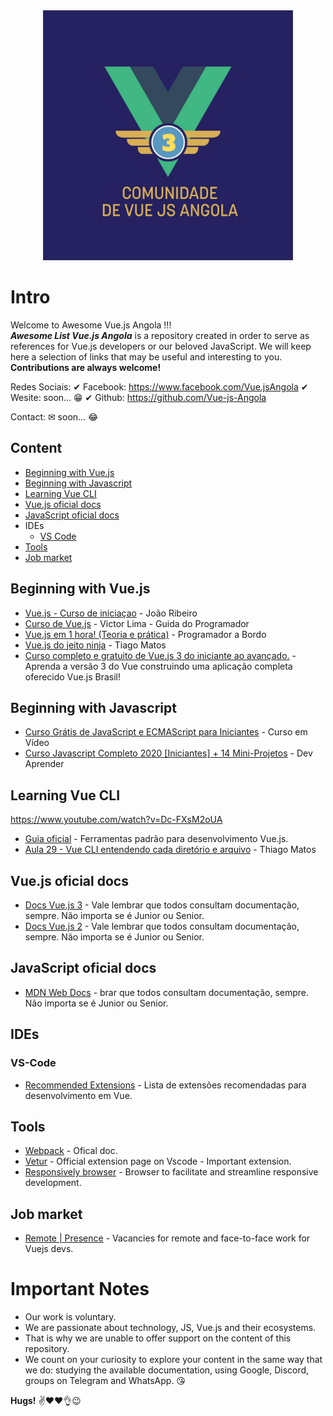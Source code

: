 <div align="center">
 <img  width="400" height="400" src="../img/awesome.jpg" alt="Awesome List Vue.js Angola" title="Awesome List Vue.js Angola">
</div>

# Intro

Welcome to Awesome Vue.js Angola !!! \
***Awesome List Vue.js Angola*** is a repository created in order to serve as references for Vue.js developers or our beloved JavaScript.
We will keep here a selection of links that may be useful and interesting to you. \
**Contributions are always welcome!**

Redes Sociais:
✔ Facebook: <https://www.facebook.com/Vue.jsAngola>
✔ Wesite: soon... 😁
✔ Github: <https://github.com/Vue-js-Angola>

Contact:
✉ soon... 😂

## Content

- [Beginning with Vue.js](#iniciando-com-vuejs)
- [Beginning with Javascript](#iniciando-com-javascript)
- [Learning Vue CLI](#iniciando-com-vuejscli)
- [Vue.js oficial docs](#vuejs)
- [JavaScript oficial docs](#js)
- IDEs
  - [VS Code](#vs-code)
- [Tools](#ferramentas)
- [Job market](#mercado-de-trabalho)

## Beginning with Vue.js

- [Vue.js -  Curso de iniciaçao](https://www.youtube.com/watch?v=fnPXT1z0Ctw&list=PLXik_5Br-zO_xQHAH9GrNR1gAefYWaKxz) - João Ribeiro
- [Curso de Vue.js](https://www.youtube.com/watch?v=npA_f0ztIt0&list=PLJ_KhUnlXUPteacVhunyK5M8SKIadeED0) - Victor Lima - Guida do Programador
- [Vue.js em 1 hora! (Teoria e prática)](https://www.youtube.com/watch?v=cSa-SMVMGsE) - Programador a Bordo
- [Vue.js do jeito ninja](https://www.youtube.com/watch?v=07-TvnH7XNo&list=PLcoYAcR89n-qq1vGRbaUiV6Q9puy0qigW) - Tiago Matos
- [Curso completo e gratuito de Vue.js 3 do iniciante ao avançado.](https://www.youtube.com/watch?v=07-TvnH7XNo&list=PLcoYAcR89n-qq1vGRbaUiV6Q9puy0qigW) - Aprenda a versão 3 do Vue construindo uma aplicação completa oferecido Vue.js Brasil!

## Beginning with Javascript

- [Curso Grátis de JavaScript e ECMAScript para Iniciantes](https://www.youtube.com/watch?v=1-w1RfGIov4&list=PLHz_AreHm4dlsK3Nr9GVvXCbpQyHQl1o1) - Curso em Vídeo
- [Curso Javascript Completo 2020 [Iniciantes] + 14 Mini-Projetos](https://www.youtube.com/watch?v=i6Oi-YtXnAU) - Dev Aprender

## Learning Vue CLI

<https://www.youtube.com/watch?v=Dc-FXsM2oUA>

- [Guia oficial](https://cli.vuejs.org/) - Ferramentas padrão para desenvolvimento Vue.js.
- [Aula 29 - Vue CLI entendendo cada diretório e arquivo](https://www.youtube.com/watch?v=Dc-FXsM2oUA) - Thiago Matos
  
## Vue.js oficial docs

- [Docs Vue.js 3](https://v3.vuejs.org/) - Vale lembrar que todos consultam documentação, sempre. Não importa se é Junior ou Senior.
- [Docs Vue.js 2](https://vuejs.org/) - Vale lembrar que todos consultam documentação, sempre. Não importa se é Junior ou Senior.

## JavaScript oficial docs

- [MDN Web Docs](https://developer.mozilla.org/pt-BR/docs/Web/JavaScript) - brar que todos consultam documentação, sempre. Não importa se é Junior ou Senior.

## IDEs

### VS-Code

- [Recommended Extensions](https://medium.com/@deepaksisodiya/top-vs-code-extensions-for-vue-js-development-93cb548baa32) - Lista de extensões recomendadas para desenvolvimento em Vue.

## Tools

- [Webpack](https://webpack.js.org/) - Ofical doc.
- [Vetur](https://marketplace.visualstudio.com/items?itemName=octref.vetur) - Official extension page on Vscode - Important extension.
- [Responsively browser](https://responsively.app) - Browser to facilitate and streamline responsive development.

## Job market

- [Remote | Presence](https://vuejobs.com/) - Vacancies for remote and face-to-face work for Vuejs devs.

# Important Notes

- Our work is voluntary.
- We are passionate about technology, JS, Vue.js and their ecosystems.
- That is why we are unable to offer support on the content of this repository.
- We count on your curiosity to explore your content in the same way that we do: studying the available documentation, using Google, Discord, groups on Telegram and WhatsApp. 😘

**Hugs!** ✌❤❤👌😉
